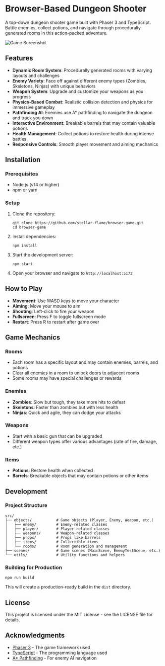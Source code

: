 # Browser-Based Dungeon Shooter

A top-down dungeon shooter game built with Phaser 3 and TypeScript. Battle enemies, collect potions, and navigate through procedurally generated rooms in this action-packed adventure.

![Game Screenshot](screenshot.png)

## Features

- **Dynamic Room System**: Procedurally generated rooms with varying layouts and challenges
- **Enemy Variety**: Face off against different enemy types (Zombies, Skeletons, Ninjas) with unique behaviors
- **Weapon System**: Upgrade and customize your weapons as you progress
- **Physics-Based Combat**: Realistic collision detection and physics for immersive gameplay
- **Pathfinding AI**: Enemies use A* pathfinding to navigate the dungeon and track you down
- **Interactive Environment**: Breakable barrels that may contain valuable potions
- **Health Management**: Collect potions to restore health during intense battles
- **Responsive Controls**: Smooth player movement and aiming mechanics

## Installation

### Prerequisites

- Node.js (v14 or higher)
- npm or yarn

### Setup

1. Clone the repository:
   ```
   git clone https://github.com/stellar-flame/browser-game.git
   cd browser-game
   ```

2. Install dependencies:
   ```
   npm install
   ```

3. Start the development server:
   ```
   npm start
   ```

4. Open your browser and navigate to `http://localhost:5173`

## How to Play

- **Movement**: Use WASD keys to move your character
- **Aiming**: Move your mouse to aim
- **Shooting**: Left-click to fire your weapon
- **Fullscreen**: Press F to toggle fullscreen mode
- **Restart**: Press R to restart after game over

## Game Mechanics

### Rooms
- Each room has a specific layout and may contain enemies, barrels, and potions
- Clear all enemies in a room to unlock doors to adjacent rooms
- Some rooms may have special challenges or rewards

### Enemies
- **Zombies**: Slow but tough, they take more hits to defeat
- **Skeletons**: Faster than zombies but with less health
- **Ninjas**: Quick and agile, they can dodge your attacks

### Weapons
- Start with a basic gun that can be upgraded
- Different weapon types offer various advantages (rate of fire, damage, etc.)

### Items
- **Potions**: Restore health when collected
- **Barrels**: Breakable objects that may contain potions or other items

## Development

### Project Structure

```
src/
├── objects/           # Game objects (Player, Enemy, Weapon, etc.)
│   ├── enemy/         # Enemy-related classes
│   ├── player/        # Player-related classes
│   ├── weapons/       # Weapon-related classes
│   ├── props/         # Props like barrels
│   ├── items/         # Collectible items
│   └── rooms/         # Room generation and management
├── scenes/            # Game scenes (MainScene, EnemyTestScene, etc.)
└── utils/             # Utility functions and helpers
```

### Building for Production

```
npm run build
```

This will create a production-ready build in the `dist` directory.

## License

This project is licensed under the MIT License - see the LICENSE file for details.

## Acknowledgments

- [Phaser 3](https://phaser.io/phaser3) - The game framework used
- [TypeScript](https://www.typescriptlang.org/) - The programming language used
- [A* Pathfinding](https://github.com/roydejong/phaser-pathfinding) - For enemy AI navigation 